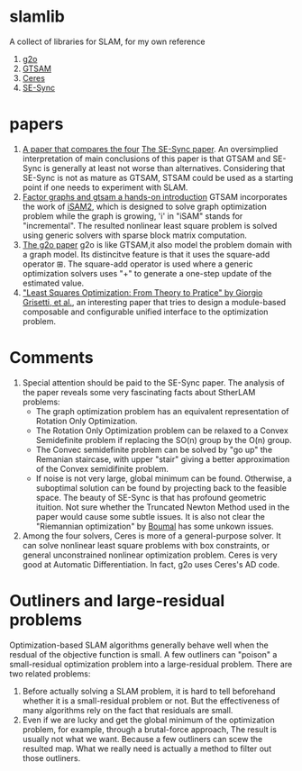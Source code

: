 # slamlib
A collect of libraries for SLAM, for my own reference

1. [g2o](https://github.com/RainerKuemmerle/g2o)
2. [GTSAM](https://github.com/borglab/gtsam)
3. [Ceres](https://github.com/ceres-solver/ceres-solver)
4. [SE-Sync](https://github.com/david-m-rosen/SE-Sync)

# papers
1. [A paper that compares the four](https://lamor.fer.hr/images/50036607/2021-ajuric-comparison-mipro.pdf)
[The SE-Sync paper](https://journals.sagepub.com/doi/full/10.1177/0278364918784361).
An oversimplied interpretation of main conclusions of this paper is that GTSAM and SE-Sync is generally at least not worse than alternatives. 
Considering that SE-Sync is not as mature as GTSAM, STSAM could be used as a starting point if one needs to experiment with SLAM.
2. [Factor graphs and gtsam a hands-on introduction](https://www.cc.gatech.edu/~dellaert/FrankDellaert/Frank_Dellaert/Entries/2013/5/10_Factor_Graphs_Tutorial_files/gtsam.pdf)
GTSAM incorporates the work of [iSAM2](https://www.cs.cmu.edu/~kaess/pub/Kaess12ijrr.pdf), which is designed to solve graph optimization problem while the graph is growing, 'i' in "iSAM" stands for "incremental". The resulted nonlinear least square problem is solved using generic solvers with sparse block matrix computation.
4. [The g2o paper](http://europa.informatik.uni-freiburg.de/files/kuemmerle11icra.pdf) g2o is like GTSAM,it also model the problem domain with a graph model. Its distincitve feature
is that it uses the square-add operator ⊞. The square-add operator is used where a generic optimization solvers uses "+" to generate a one-step update of the estimated value.
5. ["Least Squares Optimization: From Theory to Pratice" by Giorgio Grisetti, et al.](https://www.google.com/url?sa=t&rct=j&q=&esrc=s&source=web&cd=&cad=rja&uact=8&ved=2ahUKEwink56VzefzAhVayYsBHf-NAq0QFnoECBUQAQ&url=https%3A%2F%2Fres.mdpi.com%2Fd_attachment%2Frobotics%2Frobotics-09-00051%2Farticle_deploy%2Frobotics-09-00051-v2.pdf&usg=AOvVaw2NDJ5w4OH4mi8rOI1Wql9F),
an interesting paper that tries to design a module-based composable and configurable unified interface to the optimization problem.
# Comments
1. Special attention should be paid to the SE-Sync paper. The analysis of the paper reveals some very
fascinating facts about StherLAM problems:
    - The graph optimization problem has an equivalent representation of Rotation Only Optimization.
    - The Rotation Only Optimization problem can be relaxed to a Convex Semidefinite problem if replacing the SO(n) group by the  O(n) group.
    - The Convec semidefinite problem can be solved by "go up" the Remanian staircase, with upper "stair" giving a better approximation of the Convex semidifinite problem.
    - If noise is not very large, global minimum can be found. Otherwise, a suboptimal solution can be found by projecting back to the feasible space.
The beauty of SE-Sync is that has profound geometric ituition. 
Not sure whether the Truncated Newton Method used in the paper would cause some subtle issues.
It is also not clear the "Riemannian optimization" by [Boumal](https://hal.archives-ouvertes.fr/hal-01213337/document) has some unkown issues.
2. Among the four solvers, Ceres is more of a general-purpose solver. It can solve nonlinear least square problems with box constraints, or general
unconstrained nonlinear optimization problem. Ceres is very good at Automatic Differentiation. In fact, g2o uses Ceres's AD code. 

# Outliners and large-residual problems
Optimization-based SLAM algorithms generally behave well when the resdual of the objective function is small. 
A few outliners can "poison" a small-residual optimization problem into a large-residual problem.
There are two related problems:
1. Before actually solving a SLAM problem, it is hard to tell beforehand whether it is a small-residual problem or not. 
But the effectiveness of many algorithms rely on the fact that residuals are small. 
2. Even if we are lucky and get the global minimum of the optimization problem, for example, through a brutal-force approach,
The result is usually not what we want. Because a few outliners can scew the resulted map. What we really need is actually a method
to filter out those outliners. 

